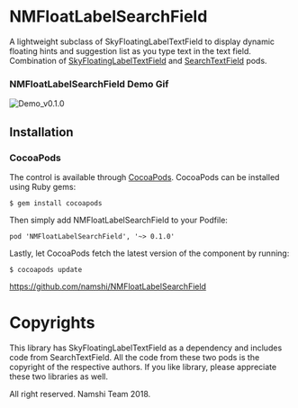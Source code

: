 # NMFloatLabelSearchField
A lightweight subclass of SkyFloatingLabelTextField to display dynamic floating hints and suggestion list as you type text in the text field. 
Combination of [SkyFloatingLabelTextField](https://github.com/Skyscanner/SkyFloatingLabelTextField) and [SearchTextField](https://github.com/apasccon/SearchTextField) pods.

### NMFloatLabelSearchField Demo Gif

![Demo_v0.1.0](https://github.com/namshi/NMFloatLabelSearchField/blob/master/Screenshots/NMFloatLabelSearchField_0.1.0.gif)

## Installation

### CocoaPods
The control is available through [CocoaPods](https://cocoapods.org/). CocoaPods can be installed using Ruby gems:

```$ gem install cocoapods```

Then simply add NMFloatLabelSearchField to your Podfile:

```pod 'NMFloatLabelSearchField', '~> 0.1.0'```

Lastly, let CocoaPods fetch the latest version of the component by running:

```$ cocoapods update```

https://github.com/namshi/NMFloatLabelSearchField

# Copyrights
This library has SkyFloatingLabelTextField as a dependency and includes code from SearchTextField. All the code from these two pods is the copyright of the respective authors. If you like library, please appreciate these two libraries as well.

All right reserved. Namshi Team 2018.
